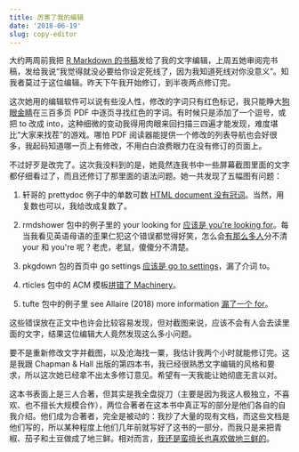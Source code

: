 ```yaml
---
title: 厉害了我的编辑
date: '2018-06-19'
slug: copy-editor
---
```


大约两周前我把 [R Markdown 的书稿](https://bookdown.org/yihui/rmarkdown)发给了我的文字编辑，上周五她审阅完书稿，发给我说“我觉得就没必要给你设定死线了，因为我知道死线对你没意义”。知我者莫过于这位编辑。昨天下午我开始修订，到半夜两点修订完。

这次她用的编辑软件可以说有些没人性，修改的字词只有红色标记，我只能睁大[狗眼金睛](/cn/2017/02/eyes/)在三百多页 PDF 中逐页寻找红色的字词。有时候只是添加了一个逗号，或把 to 改成 into，这种细微的变动我得用肉眼来回扫描三四遍才能发现，难度堪比“大家来找茬”的游戏。哪怕 PDF 阅读器能提供一个修改的列表导航也会好很多，我起码知道哪一页上有修改，不用白白浪费眼力在没有修订的页面上。

不过好歹是改完了。这次我没料到的是，她竟然连我书中一些屏幕截图里面的文字都仔细看过了，而且还修订了那里面的语法问题。她一共发现了五幅图有问题：

1. 轩哥的 prettydoc 例子中的单数可数 [HTML document 没有冠词](https://github.com/yixuan/prettydoc/pull/10)。当然，用复数也可以，我给改成复数了。

1. rmdshower 包中的例子里的 your looking for [应该是 you're looking for](https://github.com/MangoTheCat/rmdshower/pull/49)。每当我看见英语母语的歪果仁犯这个错误都觉得好笑，怎么会[有那么多人](https://twitter.com/apreshill/status/1009431901990350854)分不清 your 和 you're 呢？老虎，老鼠，傻傻分不清楚。

1. pkgdown 包的首页中 go settings [应该是 go to settings](https://github.com/r-lib/pkgdown/pull/736)，漏了介词 to。

1. rticles 包中的 ACM 模板[拼错了 Machinery](https://github.com/rstudio/rticles/pull/141)。

1. tufte 包中的例子里 see Allaire (2018) more information [漏了一个 for](https://github.com/rstudio/tufte/commit/ff23ef7cc6)。

这些错误放在正文中也许会比较容易发现，但对截图来说，应该不会有人会去读里面的文字，结果这位编辑大人竟然发现这么多小问题。

要不是重新修改文字并截图，以及沧海找一粟，我估计我两个小时就能修订完。这是我跟 Chapman & Hall 出版的第四本书，我已经很熟悉文字编辑的风格和要求，所以这次她已经拿不出太多修订意见。希望有一天我能让她彻底无言以对。

这本书表面上是三人合著，但其实是我全盘捉刀（主要是因为我这人极独立，不喜欢、也不擅长大规模合作），两位合著者在这本书中真正写的部分是他们各自的自我介绍。他们成为合著者，完全是被动的：我抄了大量的现有文档，而这些文档是他们写的，所以某种程度上他们几年前就写好了这书的一部分，而我只是来把青椒、茄子和土豆做成了地三鲜。相对而言，[我还是蛮擅长也喜欢做地三鲜的](https://yufree.cn/cn/2018/06/07/r-conf-18/)。
